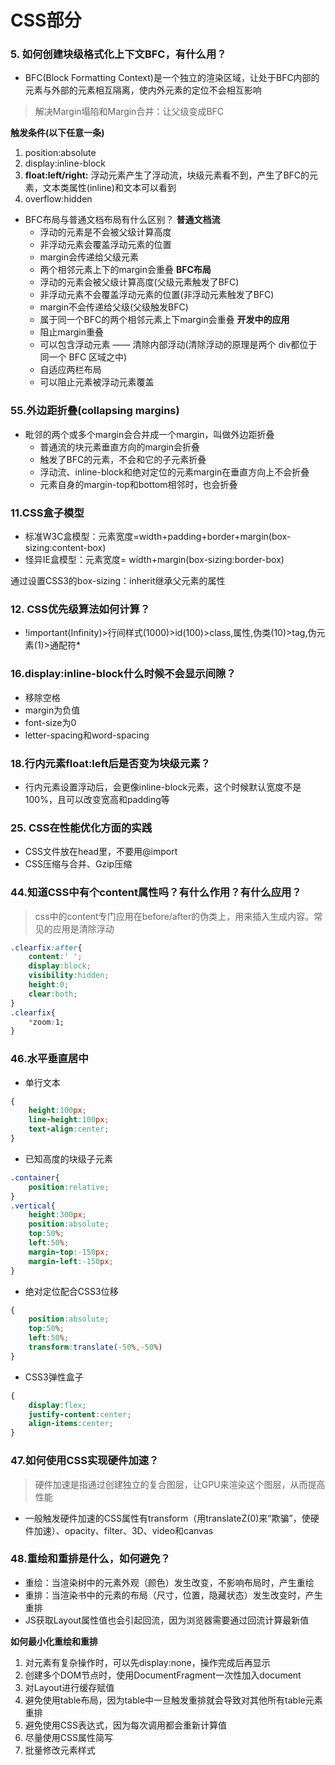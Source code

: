 # CSS部分
### 5. 如何创建块级格式化上下文BFC，有什么用？
* BFC(Block Formatting Context)是一个独立的渲染区域，让处于BFC内部的元素与外部的元素相互隔离，使内外元素的定位不会相互影响
>解决Margin塌陷和Margin合并：让父级变成BFC

**触发条件(以下任意一条)**
1. position:absolute
2. display:inline-block
3. **float:left/right:** 浮动元素产生了浮动流，块级元素看不到，产生了BFC的元素，文本类属性(inline)和文本可以看到
4. overflow:hidden 

* BFC布局与普通文档布局有什么区别？
**普通文档流**
    * 浮动的元素是不会被父级计算高度
    * 非浮动元素会覆盖浮动元素的位置
    * margin会传递给父级元素
    * 两个相邻元素上下的margin会重叠
**BFC布局**
    * 浮动的元素会被父级计算高度(父级元素触发了BFC)
    * 非浮动元素不会覆盖浮动元素的位置(非浮动元素触发了BFC)
    * margin不会传递给父级(父级触发BFC)
    * 属于同一个BFC的两个相邻元素上下margin会重叠
**开发中的应用**
    * 阻止margin重叠
    * 可以包含浮动元素 —— 清除内部浮动(清除浮动的原理是两个 div都位于同一个 BFC 区域之中)
    * 自适应两栏布局
    * 可以阻止元素被浮动元素覆盖

### 55.外边距折叠(collapsing margins)
* 毗邻的两个或多个margin会合并成一个margin，叫做外边距折叠
    * 普通流的块元素垂直方向的margin会折叠
    * 触发了BFC的元素，不会和它的子元素折叠
    * 浮动流、inline-block和绝对定位的元素margin在垂直方向上不会折叠
    * 元素自身的margin-top和bottom相邻时，也会折叠
### 11.CSS盒子模型
* 标准W3C盒模型：元素宽度=width+padding+border+margin(box-sizing:content-box)
* 怪异IE盒模型：元素宽度= width+margin(box-sizing:border-box)

通过设置CSS3的box-sizing：inherit继承父元素的属性

### 12. CSS优先级算法如何计算？
* !important(Infinity)>行间样式(1000)>id(100)>class,属性,伪类(10)>tag,伪元素(1)>通配符*

### 16.display:inline-block什么时候不会显示间隙？
* 移除空格
* margin为负值
* font-size为0
* letter-spacing和word-spacing

### 18.行内元素float:left后是否变为块级元素？
* 行内元素设置浮动后，会更像inline-block元素，这个时候默认宽度不是100%，且可以改变宽高和padding等

### 25. CSS在性能优化方面的实践
* CSS文件放在head里，不要用@import
* CSS压缩与合并、Gzip压缩

### 44.知道CSS中有个content属性吗？有什么作用？有什么应用？
>css中的content专门应用在before/after的伪类上，用来插入生成内容。常见的应用是清除浮动
```css
.clearfix:after{
    content:' ';
    display:block;
    visibility:hidden;
    height:0;
    clear:both;
}
.clearfix{
    *zoom:1;
}
```
### 46.水平垂直居中
* 单行文本
```CSS
{
    height:100px;
    line-height:100px;
    text-align:center;
}
```
* 已知高度的块级子元素
```CSS
.container{
    position:relative;
}
.vertical{
    height:300px;
    position:absolute;
    top:50%;
    left:50%;
    margin-top:-150px;
    margin-left:-150px;
}
```
* 绝对定位配合CSS3位移
```CSS
{
    position:absolute;
    top:50%;
    left:50%;
    transform:translate(-50%,-50%)
}
```
* CSS3弹性盒子
```CSS
{
    display:flex;
    justify-content:center;
    align-items:center;
}
```
### 47.如何使用CSS实现硬件加速？
>硬件加速是指通过创建独立的复合图层，让GPU来渲染这个图层，从而提高性能
* 一般触发硬件加速的CSS属性有transform（用translateZ(0)来“欺骗”，使硬件加速）、opacity、filter、3D、video和canvas

### 48.重绘和重排是什么，如何避免？
* 重绘：当渲染树中的元素外观（颜色）发生改变，不影响布局时，产生重绘
* 重排：当渲染书中的元素的布局（尺寸，位置，隐藏状态）发生改变时，产生重排
* JS获取Layout属性值也会引起回流，因为浏览器需要通过回流计算最新值

**如何最小化重绘和重排**
1. 对元素有复杂操作时，可以先display:none，操作完成后再显示
2. 创建多个DOM节点时，使用DocumentFragment一次性加入document
3. 对Layout进行缓存赋值
4. 避免使用table布局，因为table中一旦触发重排就会导致对其他所有table元素重排
5. 避免使用CSS表达式，因为每次调用都会重新计算值
6. 尽量使用CSS属性简写
7. 批量修改元素样式
